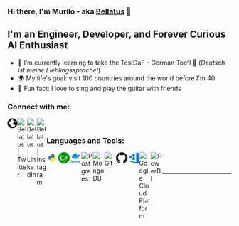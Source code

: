 ### Hi there, I'm Murilo - aka [Bellatus][website] 👋

## I'm an Engineer, Developer, and Forever Curious AI Enthusiast
- 🥇 I’m currently learning to take the TestDaF - German Toefl 🤣 (*Deutsch ist meine Lieblingssprache!*)
- 🌍 My life's goal: visit 100 countries around the world before I'm 40
- 🎸 Fun fact: I love to sing and play the guitar with friends

### Connect with me:

[<img align="left" alt="Bellatus | github.io" width="22px" src="https://raw.githubusercontent.com/iconic/open-iconic/master/svg/globe.svg" />][website]
[<img align="left" alt="Bellatus | Twitter" width="22px" src="https://cdn.jsdelivr.net/npm/simple-icons@v3/icons/twitter.svg" />][twitter]
[<img align="left" alt="Bellatus | LinkedIn" width="22px" src="https://cdn.jsdelivr.net/npm/simple-icons@v3/icons/linkedin.svg" />][linkedin]
[<img align="left" alt="Bellatus | Instagram" width="22px" src="https://cdn.jsdelivr.net/npm/simple-icons@v3/icons/instagram.svg" />][instagram]

<br />

### Languages and Tools:

<img align="left" alt="Python" width="26px" src="https://raw.githubusercontent.com/github/explore/80688e429a7d4ef2fca1e82350fe8e3517d3494d/topics/python/python.png" />
<img align="left" alt="C#" width="26px" src="https://raw.githubusercontent.com/github/explore/80688e429a7d4ef2fca1e82350fe8e3517d3494d/topics/csharp/csharp.png" />
<img align="left" alt="Docker" width="26px" src="https://raw.githubusercontent.com/github/explore/80688e429a7d4ef2fca1e82350fe8e3517d3494d/topics/docker/docker.png" />
<img align="left" alt="Postgrees" width="26px" src="https://img.icons8.com/color/48/000000/postgreesql.png" />
<img align="left" alt="MongoDB" width="26px" src="https://img.icons8.com/color/48/000000/mongodb.png" />
<img align="left" alt="Git" width="26px" src="https://img.icons8.com/color/48/000000/git.png" />
<img align="left" alt="GitHub" width="26px" src="https://raw.githubusercontent.com/github/explore/78df643247d429f6cc873026c0622819ad797942/topics/github/github.png" />
<img align="left" alt="Visual Studio Code" width="26px" src="https://raw.githubusercontent.com/github/explore/80688e429a7d4ef2fca1e82350fe8e3517d3494d/topics/visual-studio-code/visual-studio-code.png" />
<img align="left" alt="Google Cloud Platform" width="26px" src="https://img.icons8.com/color/48/000000/google-cloud-platform.png" />
<img align="left" alt="PowerBI" width="26px" src="https://img.icons8.com/color/48/000000/power-bi.png"/>

<br />
<br />

---

[website]: https://murilobellatini.github.io/
[twitter]: https://twitter.com/beliu89
[instagram]: https://www.instagram.com/bellarus89/
[linkedin]: https://www.linkedin.com/in/murilo-bellatini/